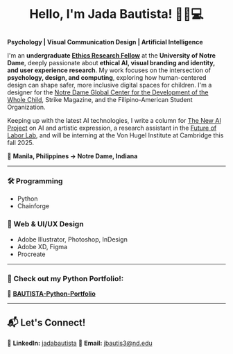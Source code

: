 # <p align="center">Hello, I'm Jada Bautista! 🎨🌐💻</p>

**Psychology | Visual Communication Design | Artificial Intelligence**

I'm an **undergraduate [Ethics Research Fellow](https://ethics.nd.edu/fellowships-and-grants/fellows/jada-bautista-27-2024-2025/)** at the **University of Notre Dame**, deeply passionate about **ethical AI, visual branding and identity, and user experience research**. My work focuses on the intersection of **psychology, design, and computing**, exploring how human-centered design can shape safer, more inclusive digital spaces for children. I'm a designer for the [Notre Dame Global Center for the Development of the Whole Child](https://iei.nd.edu/initiatives/global-center-for-the-development-of-the-whole-child/people/jada-bautista), Strike Magazine, and the Filipino-American Student Organization.

Keeping up with the latest AI technologies, I write a column for [The New AI Project](https://www.linkedin.com/company/the-new-ai/posts/?feedView=all) on AI and artistic expression, a research assistant in the [Future of Labor Lab](folab.org), and will be interning at the Von Hugel Institute at Cambridge this fall 2025.

📍 **Manila, Philippines → Notre Dame, Indiana**

---

### 🛠️ Programming  
- Python
- Chainforge

### 🎨 Web & UI/UX Design
- Adobe Illustrator, Photoshop, InDesign
- Adobe XD, Figma
- Procreate
---

### 🎯 Check out my **Python Portfolio!:**  
🔗 **[BAUTISTA-Python-Portfolio](https://github.com/jadabau/BAUTISTA-Python-Portfolio)**  

---

## 📬 Let's Connect!  
💼 **LinkedIn:** [jadabautista](https://www.linkedin.com/in/jadabautista/)
📧 **Email:** jbautis3@nd.edu
